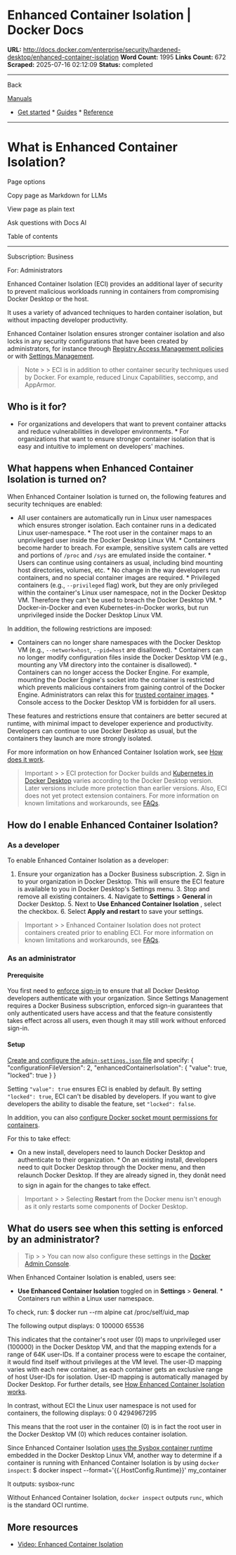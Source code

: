 # Enhanced Container Isolation | Docker Docs

**URL:** http://docs.docker.com/enterprise/security/hardened-desktop/enhanced-container-isolation
**Word Count:** 1995
**Links Count:** 672
**Scraped:** 2025-07-16 02:12:09
**Status:** completed

---

Back

[Manuals](https://docs.docker.com/manuals/)

  * [Get started](http://docs.docker.com/get-started/)   * [Guides](http://docs.docker.com/guides/)   * [Reference](http://docs.docker.com/reference/)

* * *

# What is Enhanced Container Isolation?

Page options

Copy page as Markdown for LLMs

View page as plain text

Ask questions with Docs AI

Table of contents

* * *

Subscription: Business

For: Administrators

Enhanced Container Isolation \(ECI\) provides an additional layer of security to prevent malicious workloads running in containers from compromising Docker Desktop or the host.

It uses a variety of advanced techniques to harden container isolation, but without impacting developer productivity.

Enhanced Container Isolation ensures stronger container isolation and also locks in any security configurations that have been created by administrators, for instance through [Registry Access Management policies](https://docs.docker.com/enterprise/security/hardened-desktop/registry-access-management/) or with [Settings Management](https://docs.docker.com/enterprise/security/hardened-desktop/settings-management/).

> Note >  > ECI is in addition to other container security techniques used by Docker. For example, reduced Linux Capabilities, seccomp, and AppArmor.

## Who is it for?

  * For organizations and developers that want to prevent container attacks and reduce vulnerabilities in developer environments.   * For organizations that want to ensure stronger container isolation that is easy and intuitive to implement on developers' machines.

## What happens when Enhanced Container Isolation is turned on?

When Enhanced Container Isolation is turned on, the following features and security techniques are enabled:

  * All user containers are automatically run in Linux user namespaces which ensures stronger isolation. Each container runs in a dedicated Linux user-namespace.   * The root user in the container maps to an unprivileged user inside the Docker Desktop Linux VM.   * Containers become harder to breach. For example, sensitive system calls are vetted and portions of `/proc` and `/sys` are emulated inside the container.   * Users can continue using containers as usual, including bind mounting host directories, volumes, etc.   * No change in the way developers run containers, and no special container images are required.   * Privileged containers \(e.g., `--privileged` flag\) work, but they are only privileged within the container's Linux user namespace, not in the Docker Desktop VM. Therefore they can't be used to breach the Docker Desktop VM.   * Docker-in-Docker and even Kubernetes-in-Docker works, but run unprivileged inside the Docker Desktop Linux VM.

In addition, the following restrictions are imposed:

  * Containers can no longer share namespaces with the Docker Desktop VM \(e.g., `--network=host`, `--pid=host` are disallowed\).   * Containers can no longer modify configuration files inside the Docker Desktop VM \(e.g., mounting any VM directory into the container is disallowed\).   * Containers can no longer access the Docker Engine. For example, mounting the Docker Engine's socket into the container is restricted which prevents malicious containers from gaining control of the Docker Engine. Administrators can relax this for [trusted container images](https://docs.docker.com/enterprise/security/hardened-desktop/enhanced-container-isolation/config/).   * Console access to the Docker Desktop VM is forbidden for all users.

These features and restrictions ensure that containers are better secured at runtime, with minimal impact to developer experience and productivity. Developers can continue to use Docker Desktop as usual, but the containers they launch are more strongly isolated.

For more information on how Enhanced Container Isolation work, see [How does it work](https://docs.docker.com/enterprise/security/hardened-desktop/enhanced-container-isolation/how-eci-works/).

> Important >  > ECI protection for Docker builds and [Kubernetes in Docker Desktop](https://docs.docker.com/desktop/features/kubernetes/) varies according to the Docker Desktop version. Later versions include more protection than earlier versions. Also, ECI does not yet protect extension containers. For more information on known limitations and workarounds, see [FAQs](https://docs.docker.com/enterprise/security/hardened-desktop/enhanced-container-isolation/faq/).

## How do I enable Enhanced Container Isolation?

### As a developer

To enable Enhanced Container Isolation as a developer:

  1. Ensure your organization has a Docker Business subscription.   2. Sign in to your organization in Docker Desktop. This will ensure the ECI feature is available to you in Docker Desktop's Settings menu.   3. Stop and remove all existing containers.   4. Navigate to **Settings** > **General** in Docker Desktop.   5. Next to **Use Enhanced Container Isolation** , select the checkbox.   6. Select **Apply and restart** to save your settings.

> Important >  > Enhanced Container Isolation does not protect containers created prior to enabling ECI. For more information on known limitations and workarounds, see [FAQs](https://docs.docker.com/enterprise/security/hardened-desktop/enhanced-container-isolation/faq/).

### As an administrator

#### Prerequisite

You first need to [enforce sign-in](https://docs.docker.com/enterprise/security/enforce-sign-in/) to ensure that all Docker Desktop developers authenticate with your organization. Since Settings Management requires a Docker Business subscription, enforced sign-in guarantees that only authenticated users have access and that the feature consistently takes effect across all users, even though it may still work without enforced sign-in.

#### Setup

[Create and configure the `admin-settings.json` file](https://docs.docker.com/enterprise/security/hardened-desktop/settings-management/configure-json-file/) and specify:               {       "configurationFileVersion": 2,       "enhancedContainerIsolation": {         "value": true,         "locked": true       }     }

Setting `"value": true` ensures ECI is enabled by default. By setting `"locked": true`, ECI can't be disabled by developers. If you want to give developers the ability to disable the feature, set `"locked": false`.

In addition, you can also [configure Docker socket mount permissions for containers](https://docs.docker.com/enterprise/security/hardened-desktop/enhanced-container-isolation/config/).

For this to take effect:

  * On a new install, developers need to launch Docker Desktop and authenticate to their organization.   * On an existing install, developers need to quit Docker Desktop through the Docker menu, and then relaunch Docker Desktop. If they are already signed in, they donât need to sign in again for the changes to take effect.

> Important >  > Selecting **Restart** from the Docker menu isn't enough as it only restarts some components of Docker Desktop.

## What do users see when this setting is enforced by an administrator?

> Tip >  > You can now also configure these settings in the [Docker Admin Console](https://docs.docker.com/enterprise/security/hardened-desktop/settings-management/configure-admin-console/).

When Enhanced Container Isolation is enabled, users see:

  * **Use Enhanced Container Isolation** toggled on in **Settings** > **General**.   * Containers run within a Linux user namespace.

To check, run:               $ docker run --rm alpine cat /proc/self/uid_map     

The following output displays:                        0     100000      65536

This indicates that the container's root user \(0\) maps to unprivileged user \(100000\) in the Docker Desktop VM, and that the mapping extends for a range of 64K user-IDs. If a container process were to escape the container, it would find itself without privileges at the VM level. The user-ID mapping varies with each new container, as each container gets an exclusive range of host User-IDs for isolation. User-ID mapping is automatically managed by Docker Desktop. For further details, see [How Enhanced Container Isolation works](https://docs.docker.com/enterprise/security/hardened-desktop/enhanced-container-isolation/how-eci-works/).

In contrast, without ECI the Linux user namespace is not used for containers, the following displays:                        0          0 4294967295

This means that the root user in the container \(0\) is in fact the root user in the Docker Desktop VM \(0\) which reduces container isolation.

Since Enhanced Container Isolation [uses the Sysbox container runtime](https://docs.docker.com/enterprise/security/hardened-desktop/enhanced-container-isolation/how-eci-works/) embedded in the Docker Desktop Linux VM, another way to determine if a container is running with Enhanced Container Isolation is by using `docker inspect`:               $ docker inspect --format='{{.HostConfig.Runtime}}' my_container     

It outputs:               sysbox-runc

Without Enhanced Container Isolation, `docker inspect` outputs `runc`, which is the standard OCI runtime.

## More resources

  * [Video: Enhanced Container Isolation](https://www.youtube.com/watch?v=oA1WQZWnTAk)